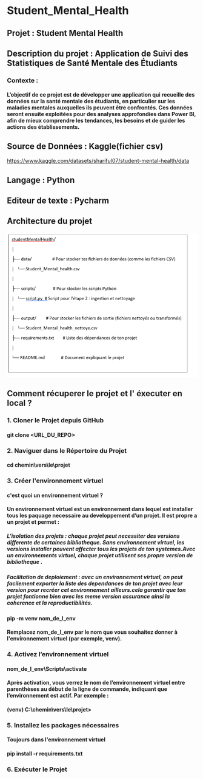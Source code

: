 # Student_Mental_Health
## Projet : Student Mental Health
## Description du projet : Application de Suivi des Statistiques de Santé Mentale des Étudiants
### Contexte :
#### L’objectif de ce projet est de développer une application qui recueille des données sur la santé mentale des étudiants, en particulier sur les maladies mentales auxquelles ils peuvent être confrontés. Ces données seront ensuite exploitées pour des analyses approfondies dans Power BI, afin de mieux comprendre les tendances, les besoins et de guider les actions des établissements.
## Source de Données : Kaggle(fichier csv)
https://www.kaggle.com/datasets/shariful07/student-mental-health/data
## Langage : Python
## Editeur de texte : Pycharm
## Architecture du projet
 ![img.png](img.png)

## Comment récuperer le projet et l' éxecuter en local ?

### 1. Cloner le Projet depuis GitHub
#### git clone <URL_DU_REPO>
### 2. Naviguer dans le Répertoire du Projet
#### cd chemin\vers\le\projet

### 3. Créer l'environnement virtuel
#### c'est quoi un environnement virtuel ?
#### Un environnement virtuel est un environnement dans lequel est installer tous les paquage necessaire au developpement d’un projet. Il est propre a un projet et permet :
##### L’isolation des projets : chaque projet peut necessiter des versions differente de certaines bibliotheque. Sans environnement virtuel, les versions installer peuvent affecter tous les projets de ton systemes.Avec un environnements virtuel, chaque projet utilisent ses propre version de bibliotheque .
##### Facilitation de deploiement : avec un environnement virtuel, on peut facilement exporter la liste des dependances de ton projet avec leur version pour recréer cet environnement ailleurs.cela garantir que ton projet fontionne bien avec les meme version assurance ainsi la coherence et la reproductibilités.
#### pip -m venv nom_de_l_env
#### Remplacez nom_de_l_env par le nom que vous souhaitez donner à l'environnement virtuel (par exemple, venv).

### 4. Activez l’environnement virtuel
#### nom_de_l_env\Scripts\activate

#### Après activation, vous verrez le nom de l’environnement virtuel entre parenthèses au début de la ligne de commande, indiquant que l’environnement est actif. Par exemple :
#### (venv) C:\chemin\vers\le\projet>

### 5. Installez les packages nécessaires
#### Toujours dans l'environnement virtuel
#### pip install -r requirements.txt

### 6. Exécuter le Projet